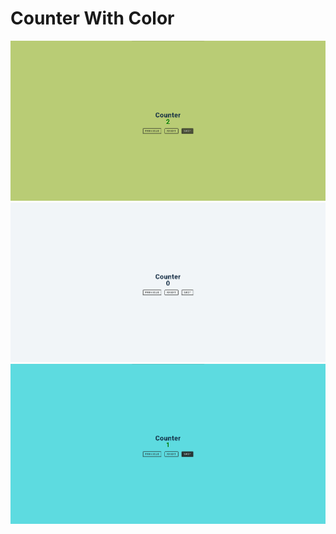 # Counter With Color

<img src="./img/contColor1.png">
<img src="./img/contColor2.png">
<img src="./img/contColor3.png">
